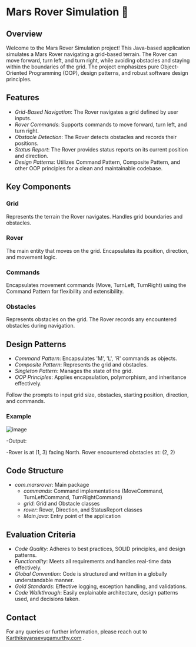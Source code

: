 # Mars Rover Simulation 🚀

## Overview

Welcome to the Mars Rover Simulation project! This Java-based application simulates a Mars Rover navigating a grid-based terrain. The Rover can move forward, turn left, and turn right, while avoiding obstacles and staying within the boundaries of the grid. The project emphasizes pure Object-Oriented Programming (OOP), design patterns, and robust software design principles.

## Features

- *Grid-Based Navigation*: The Rover navigates a grid defined by user inputs.
- *Rover Commands*: Supports commands to move forward, turn left, and turn right.
- *Obstacle Detection*: The Rover detects obstacles and records their positions.
- *Status Report*: The Rover provides status reports on its current position and direction.
- *Design Patterns*: Utilizes Command Pattern, Composite Pattern, and other OOP principles for a clean and maintainable codebase.

## Key Components

### Grid

Represents the terrain the Rover navigates. Handles grid boundaries and obstacles.

### Rover

The main entity that moves on the grid. Encapsulates its position, direction, and movement logic.

### Commands

Encapsulates movement commands (Move, TurnLeft, TurnRight) using the Command Pattern for flexibility and extensibility.

### Obstacles

Represents obstacles on the grid. The Rover records any encountered obstacles during navigation.

## Design Patterns

- *Command Pattern*: Encapsulates 'M', 'L', 'R' commands as objects.
- *Composite Pattern*: Represents the grid and obstacles.
- *Singleton Pattern*: Manages the state of the grid.
- *OOP Principles*: Applies encapsulation, polymorphism, and inheritance effectively.


Follow the prompts to input grid size, obstacles, starting position, direction, and commands.

### Example


![image](https://github.com/user-attachments/assets/fc878110-5430-49c8-91c1-bb4e54359733)


-Output:

-Rover is at (1, 3) facing North.
Rover encountered obstacles at:
(2, 2)


## Code Structure

- *com.marsrover*: Main package
  - *commands*: Command implementations (MoveCommand, TurnLeftCommand, TurnRightCommand)
  - *grid*: Grid and Obstacle classes
  - *rover*: Rover, Direction, and StatusReport classes
  - *Main.java*: Entry point of the application

## Evaluation Criteria

- *Code Quality*: Adheres to best practices, SOLID principles, and design patterns.
- *Functionality*: Meets all requirements and handles real-time data effectively.
- *Global Convention*: Code is structured and written in a globally understandable manner.
- *Gold Standards*: Effective logging, exception handling, and validations.
- *Code Walkthrough*: Easily explainable architecture, design patterns used, and decisions taken.

## Contact

For any queries or further information, please reach out to [Karthikeyansevugamurthy.com](mailto:Karthikeyansevugamurthy.com) .
